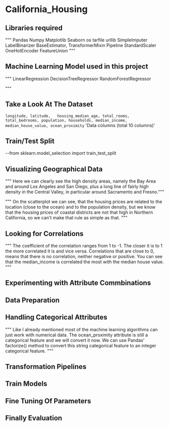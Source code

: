 # California_Housing

## Libraries required
""" Pandas
Numpy
Matplotlib
Seaborn
os
tarfile
urllib
SimpleImputer
 LabelBinarizer
 BaseEstimator, TransformerMixin
 Pipeline
StandardScaler
OneHotEncoder
FeatureUnion
"""
## Machine Learning Model used in this project
"""
LinearRegression
DecisionTreeRegressor
RandomForestRegressor

"""

## Take a Look At The Dataset
`longitude,	latitude,	housing_median_age,	total_rooms,	total_bedrooms,	population,	households,	median_income,	median_house_value,	ocean_proximity`
'Data columns (total 10 columns)'

## Train/Test Split
--from sklearn.model_selection import train_test_split
## Visualizing Geographical Data
"""
Here we can clearly see the high density areas, namely the Bay Area and around Los Angeles and San Diego, 
plus a long line of fairly high density in the Central Valley, in particular around Sacramento and Fresno."""

"""
On the scatterplot we can see, that the housing prices are related to the location (close to the ocean) and to the population density,
but we know that the housing prices of coastal districts are not that high in Northern California, so we can't make that rule as simple as that.
"""
## Looking for Correlations
"""
The coefficient of the correlation ranges from 1 to -1. The closer it is to 1 the more correlated it is and vice versa. 
Correlations that are close to 0, means that there is no correlation, neither negative or positive.
You can see that the median_income is correlated the most with the median house value. 
"""
## Experimenting with Attribute Commbinations
## Data Preparation
## Handling Categorical Attributes
"""
Like I already mentioned most of the machine learning algorithms can just work with numerical data. 
The ocean_proximity attribute is still a categorical feature and we will convert it now. 
We can use Pandas' factorize() method to convert this string categorical feature to an integer categorical feature.
"""
## Transformation Pipelines
## Train Models
## Fine Tuning Of Parameters
## Finally Evaluation








